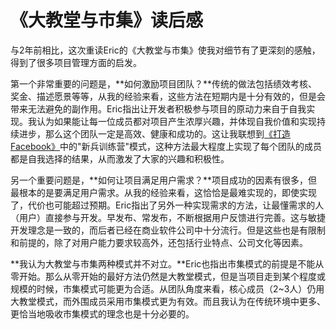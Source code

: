 《大教堂与市集》读后感
====================
与2年前相比，这次重读Eric的《大教堂与市集》使我对细节有了更深刻的感触，得到了很多项目管理方面的启发。

第一个非常重要的问题是，**如何激励项目团队？**传统的做法包括绩效考核、奖金、描述愿景等等，从我的经验来看，这些方法在短期内是十分有效的，但是会带来无法避免的副作用。Eric指出让开发者积极参与项目的原动力来自于自我实现。我认为如果能让每一位成员都对项目产生浓厚兴趣，并体现自我价值和实现持续进步，那么这个团队一定是高效、健康和成功的。这让我联想到[《打造Facebook》](http://www.amazon.cn/%E6%89%93%E9%80%A0Facebook-%E4%BA%B2%E5%8E%86Facebook%E7%88%86%E5%8F%91%E7%9A%845%E5%B9%B4-%E7%8E%8B%E6%B7%AE/dp/B00ANI5YXW/ref=sr_1_1?ie=UTF8&qid=1371713282&sr=8-1&keywords=%E6%89%93%E9%80%A0facebook)中的"新兵训练营"模式，这种方法最大程度上实现了每个团队的成员都是自我选择的结果，从而激发了大家的兴趣和积极性。
     
另一个重要问题是，**如何让项目满足用户需求？**项目成功的因素有很多，但最根本的是要满足用户需求。从我的经验来看，这恰恰是最难实现的，即使实现了，代价也可能超过预期。Eric指出了另外一种实现需求的方法，让最懂需求的人（用户）直接参与开发。早发布、常发布，不断根据用户反馈进行完善。这与敏捷开发理念是一致的，而后者已经在商业软件公司中十分流行。但是这些也是有限制和前提的，除了对用户能力要求较高外，还包括行业特点、公司文化等因素。
     
**我认为大教堂与市集两种模式并不对立。**Eric也指出市集模式的前提是不能从零开始。那么从零开始的最好方法仍然是大教堂模式，但是当项目走到某个程度或规模的时候，市集模式可能更为合适。从团队角度来看，核心成员（2~3人）仍用大教堂模式，而外围成员采用市集模式更为有效。而且我认为在传统环境中更多、更恰当地吸收市集模式的理念也是十分必要的。
